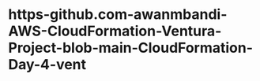 # https-github.com-awanmbandi-AWS-CloudFormation-Ventura-Project-blob-main-CloudFormation-Day-4-vent